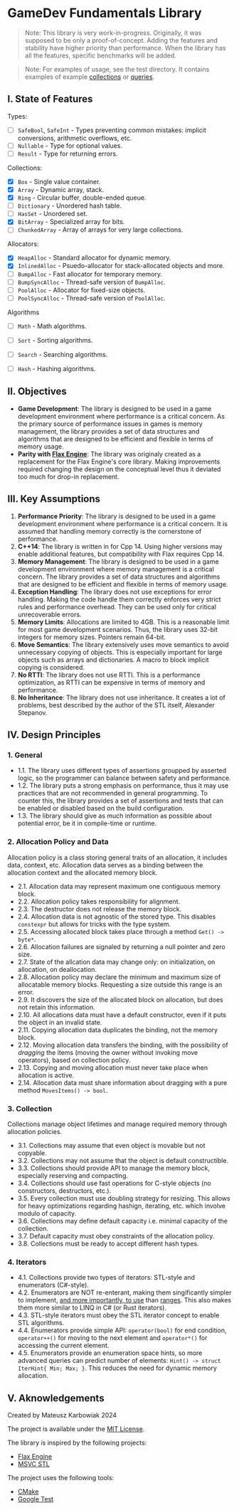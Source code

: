 # GameDev Fundamentals Library

> Note: This library is very work-in-progress. Originally, it was supposed to be only a proof-of-concept. Adding the features and stability have higher priority than performance. When the library has all the features, specific benchmarks will be added.

> Note: For examples of usage, see the test directory. It contains examples of example [collections](Tests/RingTests.cpp) or [queries](Tests/QueryingTests.cpp).

## I. State of Features

Types:

- [ ] `SafeBool`, `SafeInt` - Types preventing common mistakes: implicit conversions, arithmetic overflows, etc.
- [ ] `Nullable` - Type for optional values.
- [ ] `Result` - Type for returning errors.

Collections:

- [x] `Box` - Single value container.
- [x] `Array` - Dynamic array, stack.
- [x] `Ring` - Circular buffer, double-ended queue.
- [ ] `Dictionary` - Unordered hash table.
- [ ] `HasSet` - Unordered set.
- [x] `BitArray` - Specialized array for bits.
- [ ] `ChunkedArray` - Array of arrays for very large collections.

Allocators:

- [x] `HeapAlloc` - Standard allocator for dynamic memory.
- [x] `InlinedAlloc` - Psuedo-allocator for stack-allocated objects and more.
- [ ] `BumpAlloc` - Fast allocator for temporary memory.
- [ ] `BumpSyncAlloc` - Thread-safe version of `BumpAlloc`.
- [ ] `PoolAlloc` - Allocator for fixed-size objects.
- [ ] `PoolSyncAlloc` - Thread-safe version of `PoolAlloc`.

Algorithms

- [ ] `Math` - Math algorithms.
- [ ] `Sort` - Sorting algorithms.
- [ ] `Search` - Searching algorithms.
- [ ] `Hash` - Hashing algorithms.


## II. Objectives

- **Game Development**: The library is designed to be used in a game development environment where performance is a critical concern. As the primary source of performance issues in games is memory management, the library provides a set of data structures and algorithms that are designed to be efficient and flexible in terms of memory usage.
- **Parity with [Flax Engine](https://github.com/FlaxEngine/FlaxEngine)**: The library was originaly created as a replacement for the Flax Engine's core library. Making improvements required changing the design on the conceptual level thus it deviated too much for drop-in replacement.


## III. Key Assumptions

1. **Performance Priority**: The library is designed to be used in a game development environment where performance is a critical concern. It is assumed that handling memory correctly is the cornerstone of performance.
2. **C++14**: The library is written in for Cpp 14. Using higher versions may enable additional features, but compatibility with Flax requires Cpp 14.
3. **Memory Management**: The library is designed to be used in a game development environment where memory management is a critical concern. The library provides a set of data structures and algorithms that are designed to be efficient and flexible in terms of memory usage.
4. **Exception Handling**: The library does not use exceptions for error handling. Making the code handle them correctly enforces very strict rules and performance overhead. They can be used only for critical unrecoverable errors.
5. **Memory Limits**: Allocations are limited to 4GB. This is a reasonable limit for most game development scenarios. Thus, the library uses 32-bit integers for memory sizes. Pointers remain 64-bit.
6. **Move Semantics**: The library extensively uses move semantics to avoid unnecessary copying of objects. This is especially important for large objects such as arrays and dictionaries. A macro to block implicit copying is considered.
7. **No RTTI**: The library does not use RTTI. This is a performance optimization, as RTTI can be expensive in terms of memory and performance.
8. **No Inheritance**: The library does not use inheritance. It creates a lot of problems, best described by the author of the STL itself, Alexander Stepanov.


## IV. Design Principles

### 1. General

- 1.1. The library uses different types of assertions groupped by asserted logic, so the programmer can balance between safety and performance.
- 1.2. The library puts a strong emphasis on performance, thus it may use practices that are not recommended in general programming. To counter this, the library provides a set of assertions and tests that can be enabled or disabled based on the build configuration.
- 1.3. The library should give as much information as possible about potential error, be it in compile-time or runtime.

### 2. Allocation Policy and Data

Allocation policy is a class storing general traits of an allocation, it includes data, context, etc. Allocation data serves as a binding between the allocation context and the allocated memory block.

- 2.1. Allocation data may represent maximum one contiguous memory block.
- 2.2. Allocation policy takes responsibility for alignment.
- 2.3. The destructor does not release the memory block.
- 2.4. Allocation data is not agnostic of the stored type. This disables `constexpr` but allows for tricks with the type system.
- 2.5. Accessing allocated block takes place through a method `Get() -> byte*`.
- 2.6. Allocation failures are signaled by returning a null pointer and zero size.
- 2.7. State of the allcation data may change only: on initialization, on allocation, on deallocation.
- 2.8. Allocation policy may declare the minimum and maximum size of allocatable memory blocks. Requesting a size outside this range is an error.
- 2.9. It discovers the size of the allocated block on allocation, but does not retain this information.
- 2.10. All allocations data must have a default constructor, even if it puts the object in an invalid state.
- 2.11. Copying allocation data duplicates the binding, not the memory block.
- 2.12. Moving allocation data transfers the binding, with the possibility of *dragging* the items (moving the owner without invoking move operators), based on collection policy.
- 2.13. Copying and moving allocation must never take place when allocation is active.
- 2.14. Allocation data must share information about dragging with a pure method `MovesItems() -> bool`.

### 3. Collection

Collections manage object lifetimes and manage required memory through allocation policies.

- 3.1. Collections may assume that even object is movable but not copyable.
- 3.2. Collections may not assume that the object is default constructible.
- 3.3. Collections should provide API to manage the memory block, especially reserving and compacting.
- 3.4. Collections should use fast operations for C-style objects (no constructors, destructors, etc.).
- 3.5. Every collection must use doubling strategy for resizing. This allows for heavy optimizations regarding hashign, iterating, etc. which involve modulo of capacity.
- 3.6. Collections may define default capacity i.e. minimal capacity of the collection.
- 3.7. Default capacity must obey constraints of the allocation policy.
- 3.8. Collections must be ready to accept different hash types.

### 4. Iterators

- 4.1. Collections provide two types of iterators: STL-style and enumerators (C#-style).
- 4.2. Enumerators are NOT re-enterant, making them singificantly simpler to implement, [and more importantly, to use](https://www.youtube.com/watch?v=49ZYW4gHBIQ&t=3414s) than [ranges](https://en.cppreference.com/w/cpp/ranges). This also makes them more similar to LINQ in C# (or Rust iterators).
- 4.3. STL-style iterators must obey the STL iterator concept to enable STL algorithms.
- 4.4. Enumerators provide simple API: `operator(bool)` for end condition, `operator++()` for moving to the next element and `operator*()` for accessing the current element.
- 4.5. Enumerators provide an enumeration space hints, so more advanced queries can predict number of elements: `Hint() -> struct IterHint{ Min; Max; }`. This reduces the need for dynamic memory allocation.

## V. Aknowledgements

Created by Mateusz Karbowiak 2024

The project is available under the [MIT License](LICENSE.md).

The library is inspired by the following projects: 

- [Flax Engine](https://github.com/FlaxEngine/FlaxEngine)
- [MSVC STL](https://github.com/microsoft/STL)

The project uses the following tools:

- [CMake](https://cmake.org/)
- [Google Test](https://github.com/google/googletest)

